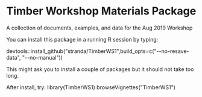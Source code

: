 # Timber Workshop Materials Package

A collection of documents, examples, and data for the Aug 2019 Workshop

You can install this package in a running R session by typing:

devtools::install_github("stranda/TimberWS1",build_opts=c("--no-resave-data", "--no-manual"))

This might ask you to install a couple of packages but it should not take too long.

After install, try:
library(TimberWS1)
browseVignettes("TimberWS1")
